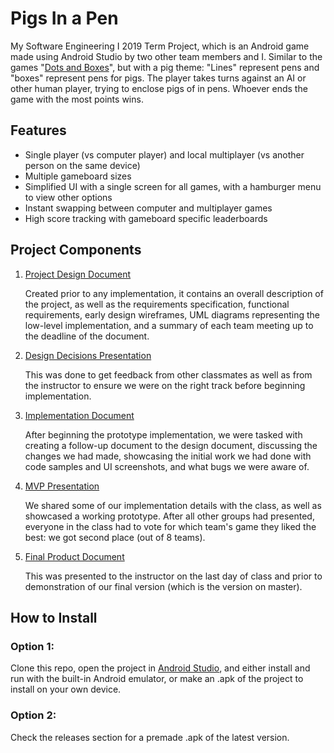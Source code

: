 # Pigs In a Pen
My Software Engineering I 2019 Term Project, which is an Android game made using Android Studio by two other team members and I. Similar to the games "[Dots and Boxes](https://en.wikipedia.org/wiki/Dots_and_Boxes)", but with a pig theme: "Lines" represent pens and "boxes" represent pens for pigs. The player takes turns against an AI or other human player, trying to enclose pigs of in pens. Whoever ends the game with the most points wins.

## Features
- Single player (vs computer player) and local multiplayer (vs another person on the same device)
- Multiple gameboard sizes
- Simplified UI with a single screen for all games, with a hamburger menu to view other options
- Instant swapping between computer and multiplayer games
- High score tracking with gameboard specific leaderboards

## Project Components

1. [Project Design Document](https://ualbertaca-my.sharepoint.com/:w:/g/personal/petreman_ualberta_ca/Eauz9nBTYTlGiRkrfQmCU40Bi1rED3KdrFAoD1-5n8yHVQ?e=Oq6Gaa)
   
   Created prior to any implementation, it contains an overall description of the project, as well as the requirements specification, functional requirements, early design wireframes, UML diagrams representing the low-level implementation, and a summary of each team meeting up to the deadline of the document.

2. [Design Decisions Presentation](https://ualbertaca-my.sharepoint.com/:p:/g/personal/gihozo_ualberta_ca/EepaeDciuatOmEf0xx6IlawBrAdK429j_dzeuvQyPyjY2g?e=7JA5iF)

   This was done to get feedback from other classmates as well as from the instructor to ensure we were on the right track before beginning implementation.
   
3. [Implementation Document](https://ualbertaca-my.sharepoint.com/:w:/g/personal/petreman_ualberta_ca/EbykNdTxSYVGpuuw4cOxf40BkSdVpoWNGmf04n2AH7doxg?e=xfCHS5)

   After beginning the prototype implementation, we were tasked with creating a follow-up document to the design document, discussing the changes we had made, showcasing the initial work we had done with code samples and UI screenshots, and what bugs we were aware of.
  
4. [MVP Presentation](https://ualbertaca-my.sharepoint.com/:p:/g/personal/gihozo_ualberta_ca/EU0xju5zmntBlHSRswCLywEBExkZ7y0qLwkoR2I6qd8FJg?e=Hv4083) 

   We shared some of our implementation details with the class, as well as showcased a working prototype. After all other groups had presented, everyone in the class had to vote for which team's game they liked the best: we got second place (out of 8 teams).
   
5. [Final Product Document](https://ualbertaca-my.sharepoint.com/:w:/g/personal/petreman_ualberta_ca/EYqAOKsVOKBLjjYcUBCJ68oBqhhBZwEyski3KwSkSJb0ig?e=dsMfj6)

   This was presented to the instructor on the last day of class and prior to demonstration of our final version (which is the version on master).

## How to Install
### Option 1:
Clone this repo, open the project in [Android Studio](https://developer.android.com/studio), and either install and run with the built-in Android emulator, or make an .apk of the project to install on your own device.

### Option 2:
Check the releases section for a premade .apk of the latest version.
